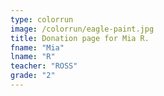 ```yaml
---
type: colorrun
image: /colorrun/eagle-paint.jpg
title: Donation page for Mia R.
fname: "Mia"
lname: "R"
teacher: "ROSS"
grade: "2"
---
```

